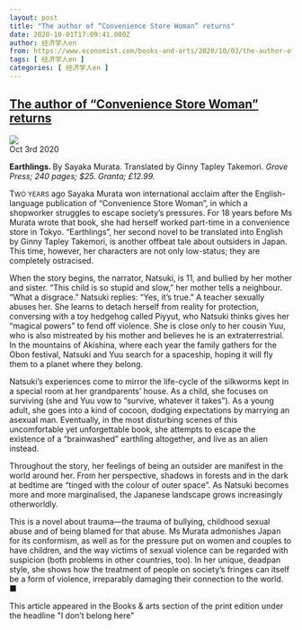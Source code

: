 ```yaml
---
layout: post
title: "The author of “Convenience Store Woman” returns"
date: 2020-10-01T17:09:41.000Z
author: 经济学人en
from: https://www.economist.com/books-and-arts/2020/10/03/the-author-of-convenience-store-woman-returns
tags: [ 经济学人en ]
categories: [ 经济学人en ]
---
```

<!--1601572181000-->
[The author of “Convenience Store Woman” returns](https://www.economist.com/books-and-arts/2020/10/03/the-author-of-convenience-store-woman-returns)
------

<div>
<img src="https://images.weserv.nl/?url=www.economist.com/img/b/1280/720/90/sites/default/files/20201003_BKP016.jpg"/><div></div><aside ><div ><time itemscope="" itemType="http://schema.org/DateTime" dateTime="2020-10-03T00:00:00Z" >Oct 3rd 2020</time><meta itemProp="author" content="The Economist"/></div></aside><p ><strong>Earthlings. </strong>By Sayaka Murata. Translated by Ginny Tapley Takemori. <em>Grove Press; 240 pages; $25. Granta; £12.99.</em></p><p ><span data-caps="initial">T</span><small>WO YEARS</small> ago Sayaka Murata won international acclaim after the English-language publication of “Convenience Store Woman”, in which a shopworker struggles to escape society’s pressures. For 18 years before Ms Murata wrote that book, she had herself worked part-time in a convenience store in Tokyo. “Earthlings”, her second novel to be translated into English by Ginny Tapley Takemori, is another offbeat tale about outsiders in Japan. This time, however, her characters are not only low-status; they are completely ostracised.</p><div  id="gpt-ad-slot-1" data-test-id="Inline Ad"></div><p >When the story begins, the narrator, Natsuki, is 11, and bullied by her mother and sister. “This child is so stupid and slow,” her mother tells a neighbour. “What a disgrace.” Natsuki replies: “Yes, it’s true.” A teacher sexually abuses her. She learns to detach herself from reality for protection, conversing with a toy hedgehog called Piyyut, who Natsuki thinks gives her “magical powers” to fend off violence. She is close only to her cousin Yuu, who is also mistreated by his mother and believes he is an extraterrestrial. In the mountains of Akishina, where each year the family gathers for the Obon festival, Natsuki and Yuu search for a spaceship, hoping it will fly them to a planet where they belong.</p><p >Natsuki’s experiences come to mirror the life-cycle of the silkworms kept in a special room at her grandparents’ house. As a child, she focuses on surviving (she and Yuu vow to “survive, whatever it takes”). As a young adult, she goes into a kind of cocoon, dodging expectations by marrying an asexual man. Eventually, in the most disturbing scenes of this uncomfortable yet unforgettable book, she attempts to escape the existence of a “brainwashed” earthling altogether, and live as an alien instead.</p><p >Throughout the story, her feelings of being an outsider are manifest in the world around her. From her perspective, shadows in forests and in the dark at bedtime are “tinged with the colour of outer space”. As Natsuki becomes more and more marginalised, the Japanese landscape grows increasingly otherworldly.</p><p >This is a novel about trauma—the trauma of bullying, childhood sexual abuse and of being blamed for that abuse. Ms Murata admonishes Japan for its conformism, as well as for the pressure put on women and couples to have children, and the way victims of sexual violence can be regarded with suspicion (both problems in other countries, too). In her unique, deadpan style, she shows how the treatment of people on society’s fringes can itself be a form of violence, irreparably damaging their connection to the world. <span data-ornament="ufinish">■</span></p><p data-test-id="Footnote" >This article appeared in the Books &amp; arts section of the print edition under the headline &quot;I don’t belong here&quot;</p>
</div>
